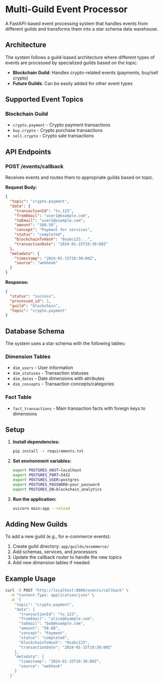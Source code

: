 # Multi-Guild Event Processor

A FastAPI-based event processing system that handles events from different guilds and transforms them into a star schema data warehouse.

## Architecture

The system follows a guild-based architecture where different types of events are processed by specialized guilds based on the topic:

- **Blockchain Guild**: Handles crypto-related events (payments, buy/sell crypto)
- **Future Guilds**: Can be easily added for other event types

## Supported Event Topics

### Blockchain Guild
- `crypto.payment` - Crypto payment transactions
- `buy.crypto` - Crypto purchase transactions  
- `sell.crypto` - Crypto sale transactions

## API Endpoints

### POST /events/callback
Receives events and routes them to appropriate guilds based on topic.

**Request Body:**
```json
{
  "topic": "crypto.payment",
  "data": {
    "transactionId": "tx_123",
    "fromEmail": "user1@example.com",
    "toEmail": "user2@example.com",
    "amount": "100.50",
    "concept": "Payment for services",
    "status": "completed",
    "blockchainTxHash": "0xabc123...",
    "transactionDate": "2024-01-15T10:30:00Z"
  },
  "metadata": {
    "timestamp": "2024-01-15T10:30:00Z",
    "source": "webhook"
  }
}
```

**Response:**
```json
{
  "status": "success",
  "processed_id": 1,
  "guild": "blockchain",
  "topic": "crypto.payment"
}
```

## Database Schema

The system uses a star schema with the following tables:

### Dimension Tables
- `dim_users` - User information
- `dim_statuses` - Transaction statuses
- `dim_dates` - Date dimensions with attributes
- `dim_concepts` - Transaction concepts/categories

### Fact Table
- `fact_transactions` - Main transaction facts with foreign keys to dimensions

## Setup

1. **Install dependencies:**
   ```bash
   pip install -r requirements.txt
   ```

2. **Set environment variables:**
   ```bash
   export POSTGRES_HOST=localhost
   export POSTGRES_PORT=5432
   export POSTGRES_USER=postgres
   export POSTGRES_PASSWORD=your_password
   export POSTGRES_DB=blockchain_analytics
   ```

3. **Run the application:**
   ```bash
   uvicorn main:app --reload
   ```

## Adding New Guilds

To add a new guild (e.g., for e-commerce events):

1. Create guild directory: `app/guilds/ecommerce/`
2. Add schemas, services, and processors
3. Update the callback router to handle the new topics
4. Add new dimension tables if needed

## Example Usage

```bash
curl -X POST "http://localhost:8000/events/callback" \
  -H "Content-Type: application/json" \
  -d '{
    "topic": "crypto.payment",
    "data": {
      "transactionId": "tx_123",
      "fromEmail": "alice@example.com",
      "toEmail": "bob@example.com", 
      "amount": "50.00",
      "concept": "Payment",
      "status": "completed",
      "blockchainTxHash": "0xabc123",
      "transactionDate": "2024-01-15T10:30:00Z"
    },
    "metadata": {
      "timestamp": "2024-01-15T10:30:00Z",
      "source": "webhook"
    }
  }'
```